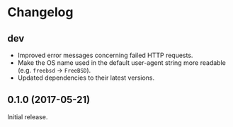 # Changelog

## dev

* Improved error messages concerning failed HTTP requests.
* Make the OS name used in the default user-agent string more readable (e.g.
  `freebsd` -> `FreeBSD`).
* Updated dependencies to their latest versions.

## 0.1.0 (2017-05-21)

Initial release.

